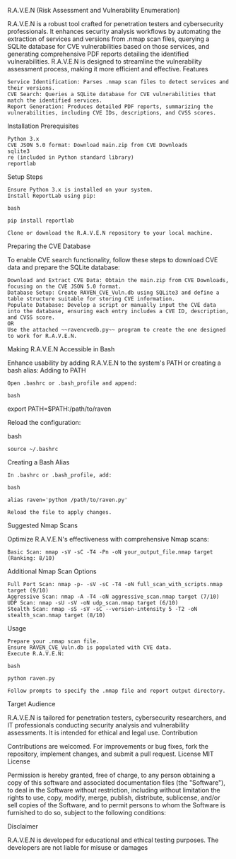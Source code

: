 R.A.V.E.N (Risk Assessment and Vulnerability Enumeration)

R.A.V.E.N is a robust tool crafted for penetration testers and cybersecurity professionals. It enhances security analysis workflows by automating the extraction of services and versions from .nmap scan files, querying a SQLite database for CVE vulnerabilities based on those services, and generating comprehensive PDF reports detailing the identified vulnerabilities. R.A.V.E.N is designed to streamline the vulnerability assessment process, making it more efficient and effective.
Features

    Service Identification: Parses .nmap scan files to detect services and their versions.
    CVE Search: Queries a SQLite database for CVE vulnerabilities that match the identified services.
    Report Generation: Produces detailed PDF reports, summarizing the vulnerabilities, including CVE IDs, descriptions, and CVSS scores.

Installation
Prerequisites

    Python 3.x
    CVE JSON 5.0 format: Download main.zip from CVE Downloads
    sqlite3
    re (included in Python standard library)
    reportlab

Setup Steps

    Ensure Python 3.x is installed on your system.
    Install ReportLab using pip:

    bash

    pip install reportlab

    Clone or download the R.A.V.E.N repository to your local machine.

Preparing the CVE Database

To enable CVE search functionality, follow these steps to download CVE data and prepare the SQLite database:

    Download and Extract CVE Data: Obtain the main.zip from CVE Downloads, focusing on the CVE JSON 5.0 format.
    Database Setup: Create RAVEN_CVE_Vuln.db using SQLite3 and define a table structure suitable for storing CVE information.
    Populate Database: Develop a script or manually input the CVE data into the database, ensuring each entry includes a CVE ID, description, and CVSS score.
    OR 
    Use the attached ~~ravencvedb.py~~ program to create the one designed to work for R.A.V.E.N.

Making R.A.V.E.N Accessible in Bash

Enhance usability by adding R.A.V.E.N to the system's PATH or creating a bash alias:
Adding to PATH

    Open .bashrc or .bash_profile and append:

    bash

export PATH=$PATH:/path/to/raven

Reload the configuration:

bash

    source ~/.bashrc

Creating a Bash Alias

    In .bashrc or .bash_profile, add:

    bash

    alias raven='python /path/to/raven.py'

    Reload the file to apply changes.

Suggested Nmap Scans

Optimize R.A.V.E.N's effectiveness with comprehensive Nmap scans:

    Basic Scan: nmap -sV -sC -T4 -Pn -oN your_output_file.nmap target (Ranking: 8/10)

Additional Nmap Scan Options

    Full Port Scan: nmap -p- -sV -sC -T4 -oN full_scan_with_scripts.nmap target (9/10)
    Aggressive Scan: nmap -A -T4 -oN aggressive_scan.nmap target (7/10)
    UDP Scan: nmap -sU -sV -oN udp_scan.nmap target (6/10)
    Stealth Scan: nmap -sS -sV -sC --version-intensity 5 -T2 -oN stealth_scan.nmap target (8/10)

Usage

    Prepare your .nmap scan file.
    Ensure RAVEN_CVE_Vuln.db is populated with CVE data.
    Execute R.A.V.E.N:

    bash

    python raven.py

    Follow prompts to specify the .nmap file and report output directory.

Target Audience

R.A.V.E.N is tailored for penetration testers, cybersecurity researchers, and IT professionals conducting security analysis and vulnerability assessments. It is intended for ethical and legal use.
Contribution

Contributions are welcomed. For improvements or bug fixes, fork the repository, implement changes, and submit a pull request.
License
MIT License

Permission is hereby granted, free of charge, to any person obtaining a copy
of this software and associated documentation files (the "Software"), to deal
in the Software without restriction, including without limitation the rights
to use, copy, modify, merge, publish, distribute, sublicense, and/or sell
copies of the Software, and to permit persons to whom the Software is
furnished to do so, subject to the following conditions:

Disclaimer

R.A.V.E.N is developed for educational and ethical testing purposes. The developers are not liable for misuse or damages
